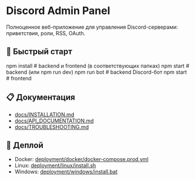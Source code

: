 # Discord Admin Panel

Полноценное веб-приложение для управления Discord-серверами: приветствия, роли, RSS, OAuth.

## 🚀 Быстрый старт

npm install # backend и frontend (в соответствующих папках)
npm start # backend (или npm run dev)
npm run bot # backend Discord-бот
npm start # frontend

## 📋 Документация
- [docs/INSTALLATION.md](docs/INSTALLATION.md)
- [docs/API_DOCUMENTATION.md](docs/API_DOCUMENTATION.md)
- [docs/TROUBLESHOOTING.md](docs/TROUBLESHOOTING.md)

## 🔧 Деплой
- Docker: [deployment/docker/docker-compose.prod.yml](deployment/docker/docker-compose.prod.yml)
- Linux: [deployment/linux/install.sh](deployment/linux/install.sh)
- Windows: [deployment/windows/install.bat](deployment/windows/install.bat)